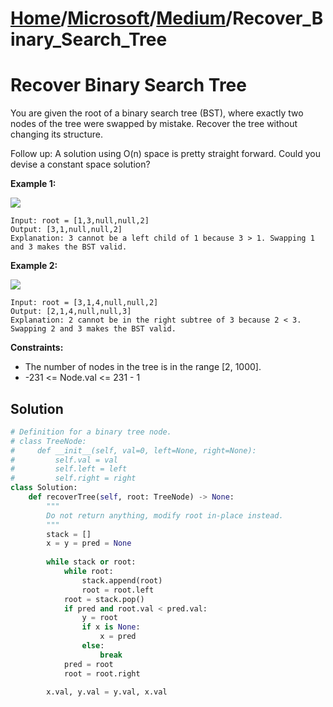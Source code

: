 # [Home](./../..)/[Microsoft](./..)/[Medium](./)/Recover_Binary_Search_Tree
<h1>Recover Binary Search Tree</h1>

<p>
You are given the root of a binary search tree (BST), where exactly two nodes of the tree were swapped by mistake. Recover the tree without changing its structure.
</p>
<p>
Follow up: A solution using O(n) space is pretty straight forward. Could you devise a constant space solution?
</p>

<b>Example 1:</b>

<img src="https://assets.leetcode.com/uploads/2020/10/28/recover1.jpg">

    Input: root = [1,3,null,null,2]
    Output: [3,1,null,null,2]
    Explanation: 3 cannot be a left child of 1 because 3 > 1. Swapping 1 and 3 makes the BST valid.
    
<b>Example 2:</b>

<img src="https://assets.leetcode.com/uploads/2020/10/28/recover2.jpg">

    Input: root = [3,1,4,null,null,2]
    Output: [2,1,4,null,null,3]
    Explanation: 2 cannot be in the right subtree of 3 because 2 < 3. Swapping 2 and 3 makes the BST valid.

<b>Constraints:</b>

- The number of nodes in the tree is in the range [2, 1000].
- -231 <= Node.val <= 231 - 1

<h2>Solution</h2>

```python
# Definition for a binary tree node.
# class TreeNode:
#     def __init__(self, val=0, left=None, right=None):
#         self.val = val
#         self.left = left
#         self.right = right
class Solution:
    def recoverTree(self, root: TreeNode) -> None:
        """
        Do not return anything, modify root in-place instead.
        """
        stack = []
        x = y = pred = None
        
        while stack or root:
            while root:
                stack.append(root)
                root = root.left
            root = stack.pop()
            if pred and root.val < pred.val:
                y = root
                if x is None:
                    x = pred 
                else:
                    break
            pred = root
            root = root.right

        x.val, y.val = y.val, x.val
```
